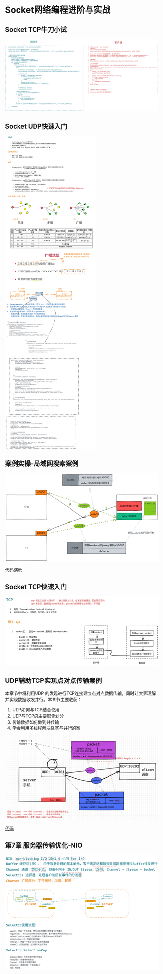 # Socket网络编程进阶与实战


## Socket TCP牛刀小试

![](img/image_2022-02-20-10-00-19.png)



## Socket UDP快速入门

![image_2022-02-20-12-02-37](img/image_2022-02-20-12-02-37.png)

## 案例实操-局域网搜索案例

![](img/image_2022-02-20-14-49-43.png)

[代码演示](案例实操-局域网搜索案例.md)



## Socket TCP快速入门
![](img/image_2022-02-20-17-27-04.png)

## UDP辅助TCP实现点对点传输案例

本章节中将利用UDP 的发现进行TCP连接建立点对点数据传输，同时让大家理解并实现数据收发并行。本章节主要收获：
1. UDP如何与TCP结合使用
2. UDP与TCP的主要职责划分
3. 传输数据如何做到并传输
4. 学会利用多线程解决阻塞与并行的案 


![](img/image_2022-02-20-17-46-31.png)


[代码](src/SocketDemo-L5-UDP/)


## 第7章 服务器传输优化-NIO

![](img/image_2022-02-21-10-21-06.png)


















